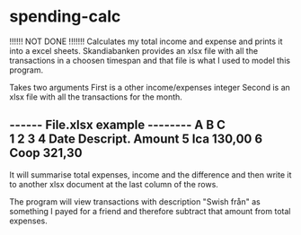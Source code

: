 # spending-calc
!!!!!! NOT DONE !!!!!!!
Calculates my total income and expense and prints it into a excel sheets.
Skandiabanken provides an xlsx file with all the transactions in a choosen 
timespan and that file is what I used to model this program. 

Takes two arguments
First is a other income/expenses integer
Second is an xlsx file with all the transactions for the month.


------ File.xlsx example --------
  A     B         C       
1
2
3
4 Date  Descript.  Amount
5       Ica        130,00
6       Coop       321,30
--------------------------------

It will summarise total expenses, income and the difference and then write it to 
another xlsx document at the last column of the rows.


The program will view transactions with description "Swish från" as something I 
payed for a friend and therefore subtract that amount from total expenses. 
